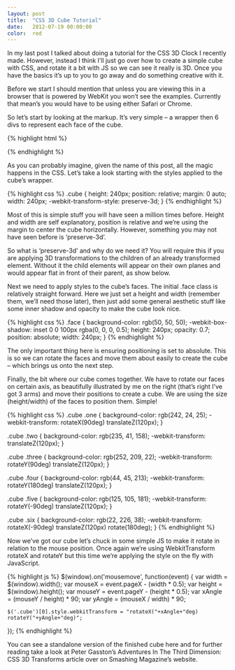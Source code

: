 ```yaml
---
layout: post
title:  "CSS 3D Cube Tutorial"
date:   2012-07-19 00:00:00
color:  red
---
```


In my last post I talked about doing a tutorial for the CSS 3D Clock I recently made. However, instead I think I’ll just go over how to create a simple cube with CSS, and rotate it a bit with JS so we can see it really is 3D. Once you have the basics it’s up to you to go away and do something creative with it.

Before we start I should mention that unless you are viewing this in a browser that is powered by WebKit you won’t see the examples. Currently that mean’s you would have to be using either Safari or Chrome.

So let’s start by looking at the markup. It’s very simple – a wrapper then 6 divs to represent each face of the cube.

{% highlight html %}
<div class="cube">
    <div class="face one"></div>
    <div class="face two"></div>
    <div class="face three"></div>
    <div class="face four"></div>
    <div class="face five"></div>
    <div class="face six"></div>
</div>
{% endhighlight %}

As you can probably imagine, given the name of this post, all the magic happens in the CSS. Let’s take a look starting with the styles applied to the cube’s wrapper.

{% highlight css %}
.cube {
  height: 240px;
  position: relative;
  margin: 0 auto;
  width: 240px;
  -webkit-transform-style: preserve-3d;
}
{% endhighlight %}

Most of this is simple stuff you will have seen a million times before. Height and width are self explanatory, position is relative and we’re using the margin to center the cube horizontally. However, something you may not have seen before is ‘preserve-3d’.

So what is ‘preserve-3d’ and why do we need it? You will require this if you are applying 3D transformations to the children of an already transformed element. Without it the child elements will appear on their own planes and would appear flat in front of their parent, as show below.

Next we need to apply styles to the cube’s faces. The initial .face class is relatively straight forward. Here we just set a height and width (remember them, we’ll need those later), then just add some general aesthetic stuff like some inner shadow and opacity to make the cube look nice.

{% highlight css %}
.face {
  background-color: rgb(50, 50, 50);
  -webkit-box-shadow: inset 0 0 100px rgba(0, 0, 0, 0.5);
  height: 240px;
  opacity: 0.7;
  position: absolute;
  width: 240px;
}
{% endhighlight %}

The only important thing here is ensuring positioning is set to absolute. This is so we can rotate the faces and move them about easily to create the cube – which brings us onto the next step.

Finally, the bit where our cube comes together. We have to rotate our faces on certain axis, as beautifully illustrated by me on the right (that’s right I’ve got 3 arms) and move their positions to create a cube. We are using the size (height/width) of the faces to position them. Simple!

{% highlight css %}
.cube .one  {
  background-color: rgb(242, 24, 25);
  -webkit-transform: rotateX(90deg) translateZ(120px);
}

.cube .two {
  background-color: rgb(235, 41, 158);
  -webkit-transform: translateZ(120px);
}

.cube .three {
  background-color: rgb(252, 209, 22);
  -webkit-transform: rotateY(90deg) translateZ(120px);
}

.cube .four {
  background-color: rgb(44, 45, 213);
  -webkit-transform: rotateY(180deg) translateZ(120px);
}

.cube .five {
  background-color: rgb(125, 105, 181);
  -webkit-transform: rotateY(-90deg) translateZ(120px);
}

.cube .six {
  background-color: rgb(22, 226, 38);
  -webkit-transform: rotateX(-90deg) translateZ(120px) rotate(180deg);
}
{% endhighlight %}

Now we’ve got our cube let’s chuck in some simple JS to make it rotate in relation to the mouse position. Once again we’re using WebkitTransform rotateX and rotateY but this time we’re applying the style on the fly with JavaScript.

{% highlight js %}
$(window).on('mousemove', function(event) {
    var width = $(window).width();
    var mouseX = event.pageX - (width * 0.5);
    var height = $(window).height();
    var mouseY = event.pageY - (height * 0.5);
    var xAngle = (mouseY / height) * 90;
    var yAngle = (mouseX / width) * 90;

    $('.cube')[0].style.webkitTransform = "rotateX("+xAngle+"deg) rotateY("+yAngle+"deg)";
});
{% endhighlight %}

You can see a standalone version of the finished cube here and for further reading take a look at Peter Gasston’s Adventures In The Third Dimension: CSS 3D Transforms article over on Smashing Magazine’s website.
